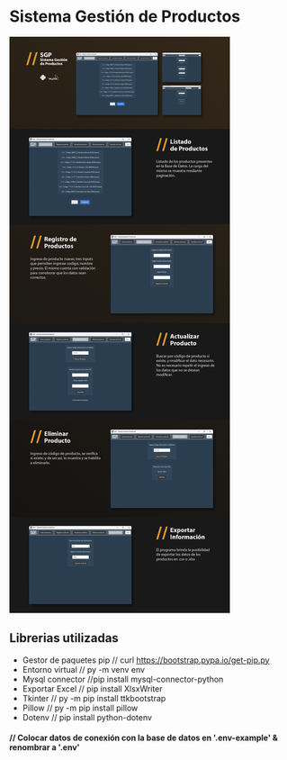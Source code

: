 # Sistema Gestión de Productos

![alt text](https://github.com/fedeuhr/Sistema_gestion_productos/blob/main/SGP_info.png)

## Librerias utilizadas

- Gestor de paquetes pip // curl https://bootstrap.pypa.io/get-pip.py
- Entorno virtual // py -m venv env
- Mysql connector //pip install mysql-connector-python
- Exportar Excel // pip install XlsxWriter
- Tkinter // py -m pip install ttkbootstrap
- Pillow // py -m pip install pillow
- Dotenv // pip install python-dotenv
#### // Colocar datos de conexión con la base de datos en '.env-example' & renombrar a '.env'
